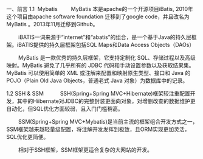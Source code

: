 一、前言
1.1  Mybatis
        MyBatis 本是apache的一个开源项目iBatis, 2010年这个项目由apache software foundation 迁移到了google code，并且改名为MyBatis 。2013年11月迁移到Github。

        iBATIS一词来源于“internet”和“abatis”的组合，是一个基于Java的持久层框架。iBATIS提供的持久层框架包括SQL Maps和Data Access Objects（DAOs）

        MyBatis 是一款优秀的持久层框架，它支持定制化 SQL、存储过程以及高级映射。MyBatis 避免了几乎所有的 JDBC 代码和手动设置参数以及获取结果集。MyBatis 可以使用简单的 XML 或注解来配置和映射原生类型、接口和 Java 的 POJO（Plain Old Java Objects，普通老式 Java 对象）为数据库中的记录。

1.2 SSH & SSM  
        SSH(Spring+Spring MVC+Hibernate)框架较注重配置开发，其中的Hiibernate对JDBC的完整封装更面向对象，对增删改查的数据维护更自动化，但SQL优化方面较弱，且入门门槛稍高。

        SSM(Spring+Spring MVC+Mybatis)是当前主流的框架组合开发方式之一，SSM框架越来越轻量级配置，将注解开发发挥到极致，且ORM实现更加灵活，SQL优化更简便。

        相对于SSH框架，SSM框架更适合复杂的大网站的开发。

